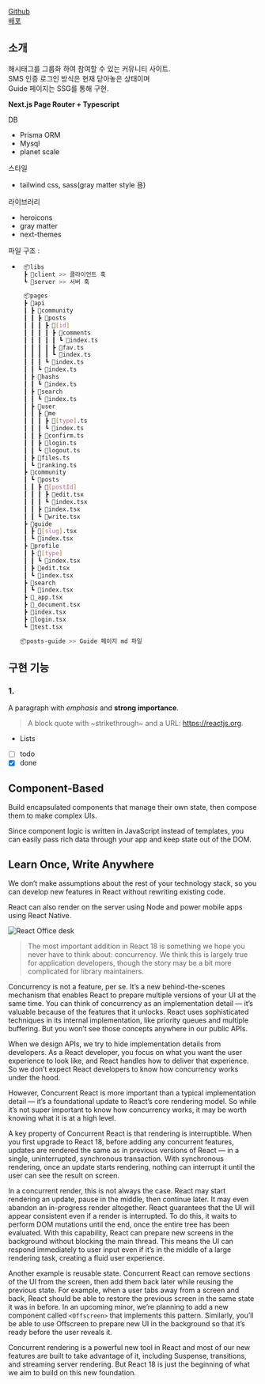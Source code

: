 [Github](https://github.com/DoDevet/happy-hash)  
[배포](https://happy-hash-wine.vercel.app/)

## 소개

해시태그를 그룹화 하여 참여할 수 있는 커뮤니티 사이트.  
SMS 인증 로그인 방식은 현재 닫아놓은 상태이며  
Guide 페이지는 SSG를 통해 구현.

**Next.js Page Router + Typescript**

DB

- Prisma ORM
- Mysql
- planet scale

스타일

- tailwind css, sass(gray matter style 용)

라이브러리

- heroicons
- gray matter
- next-themes

파일 구조 :

- ```bash
   📦libs
   ┣ 📂client >> 클라이언트 훅
   ┗ 📂server >> 서버 훅

   📦pages
   ┣ 📂api
   ┃ ┣ 📂community
   ┃ ┃ ┣ 📂posts
   ┃ ┃ ┃ ┣ 📂[id]
   ┃ ┃ ┃ ┃ ┣ 📂comments
   ┃ ┃ ┃ ┃ ┃ ┗ 📜index.ts
   ┃ ┃ ┃ ┃ ┣ 📜fav.ts
   ┃ ┃ ┃ ┃ ┗ 📜index.ts
   ┃ ┃ ┃ ┗ 📜index.ts
   ┃ ┃ ┗ 📜index.ts
   ┃ ┣ 📂hashs
   ┃ ┃ ┗ 📜index.ts
   ┃ ┣ 📂search
   ┃ ┃ ┗ 📜index.ts
   ┃ ┣ 📂user
   ┃ ┃ ┣ 📂me
   ┃ ┃ ┃ ┣ 📜[type].ts
   ┃ ┃ ┃ ┗ 📜index.ts
   ┃ ┃ ┣ 📜confirm.ts
   ┃ ┃ ┣ 📜login.ts
   ┃ ┃ ┗ 📜logout.ts
   ┃ ┣ 📜files.ts
   ┃ ┗ 📜ranking.ts
   ┣ 📂community
   ┃ ┗ 📂posts
   ┃ ┃ ┣ 📂[postId]
   ┃ ┃ ┃ ┣ 📜edit.tsx
   ┃ ┃ ┃ ┗ 📜index.tsx
   ┃ ┃ ┣ 📜index.tsx
   ┃ ┃ ┗ 📜write.tsx
   ┣ 📂guide
   ┃ ┣ 📜[slug].tsx
   ┃ ┗ 📜index.tsx
   ┣ 📂profile
   ┃ ┣ 📂[type]
   ┃ ┃ ┗ 📜index.tsx
   ┃ ┣ 📜edit.tsx
   ┃ ┗ 📜index.tsx
   ┣ 📂search
   ┃ ┗ 📜index.tsx
   ┣ 📜_app.tsx
   ┣ 📜_document.tsx
   ┣ 📜index.tsx
   ┣ 📜login.tsx
   ┗ 📜test.tsx

  📦posts-guide >> Guide 페이지 md 파일
  ```

## 구현 기능

### 1.

A paragraph with _emphasis_ and **strong importance**.

> A block quote with ~strikethrough~ and a URL: https://reactjs.org.

- Lists
- [ ] todo
- [x] done

## Component-Based

Build encapsulated components that manage their own state, then compose them to make complex UIs.

Since component logic is written in JavaScript instead of templates, you can easily pass rich data through your app and keep state out of the DOM.

## Learn Once, Write Anywhere

We don’t make assumptions about the rest of your technology stack, so you can develop new features in React without rewriting existing code.

React can also render on the server using Node and power mobile apps using React Native.

![React Office desk](https://images.unsplash.com/photo-1633356122102-3fe601e05bd2?ixlib=rb-1.2.1&ixid=MnwxMjA3fDB8MHxwaG90by1wYWdlfHx8fGVufDB8fHx8&auto=format&fit=crop&w=2070&q=80)

> The most important addition in React 18 is something we hope you never have to think about: concurrency. We think this is largely true for application developers, though the story may be a bit more complicated for library maintainers.

Concurrency is not a feature, per se. It’s a new behind-the-scenes mechanism that enables React to prepare multiple versions of your UI at the same time. You can think of concurrency as an implementation detail — it’s valuable because of the features that it unlocks. React uses sophisticated techniques in its internal implementation, like priority queues and multiple buffering. But you won’t see those concepts anywhere in our public APIs.

When we design APIs, we try to hide implementation details from developers. As a React developer, you focus on what you want the user experience to look like, and React handles how to deliver that experience. So we don’t expect React developers to know how concurrency works under the hood.

However, Concurrent React is more important than a typical implementation detail — it’s a foundational update to React’s core rendering model. So while it’s not super important to know how concurrency works, it may be worth knowing what it is at a high level.

A key property of Concurrent React is that rendering is interruptible. When you first upgrade to React 18, before adding any concurrent features, updates are rendered the same as in previous versions of React — in a single, uninterrupted, synchronous transaction. With synchronous rendering, once an update starts rendering, nothing can interrupt it until the user can see the result on screen.

In a concurrent render, this is not always the case. React may start rendering an update, pause in the middle, then continue later. It may even abandon an in-progress render altogether. React guarantees that the UI will appear consistent even if a render is interrupted. To do this, it waits to perform DOM mutations until the end, once the entire tree has been evaluated. With this capability, React can prepare new screens in the background without blocking the main thread. This means the UI can respond immediately to user input even if it’s in the middle of a large rendering task, creating a fluid user experience.

Another example is reusable state. Concurrent React can remove sections of the UI from the screen, then add them back later while reusing the previous state. For example, when a user tabs away from a screen and back, React should be able to restore the previous screen in the same state it was in before. In an upcoming minor, we’re planning to add a new component called `<Offscreen>` that implements this pattern. Similarly, you’ll be able to use Offscreen to prepare new UI in the background so that it’s ready before the user reveals it.

Concurrent rendering is a powerful new tool in React and most of our new features are built to take advantage of it, including Suspense, transitions, and streaming server rendering. But React 18 is just the beginning of what we aim to build on this new foundation.
